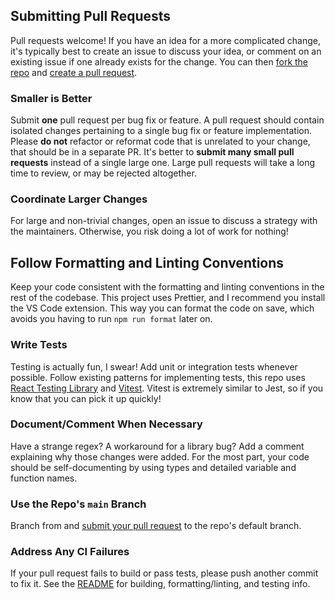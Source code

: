 ## Submitting Pull Requests

Pull requests welcome! If you have an idea for a more complicated change, it's typically best to create an issue to discuss your idea, or comment on an existing issue if one already exists for the change. You can then [fork the repo](https://help.github.com/en/github/getting-started-with-github/fork-a-repo) and [create a pull request](https://help.github.com/en/github/collaborating-with-issues-and-pull-requests/proposing-changes-to-your-work-with-pull-requests).

### Smaller is Better

Submit **one** pull request per bug fix or feature. A pull request should contain isolated changes pertaining to a single bug fix or feature implementation. Please **do not** refactor or reformat code that is unrelated to your change, that should be in a separate PR. It's better to **submit many small pull requests** instead of a single large one. Large pull requests will take a long time to review, or may be rejected altogether.

### Coordinate Larger Changes

For large and non-trivial changes, open an issue to discuss a strategy with the maintainers. Otherwise, you risk doing a lot of work for nothing!

## Follow Formatting and Linting Conventions

Keep your code consistent with the formatting and linting conventions in the rest of the codebase. This project uses Prettier, and I recommend you install the VS Code extension. This way you can format the code on save, which avoids you having to run `npm run format` later on.

### Write Tests

Testing is actually fun, I swear! Add unit or integration tests whenever possible. Follow existing patterns for implementing tests, this repo uses [React Testing Library](https://testing-library.com/docs/react-testing-library/intro) and [Vitest](https://vitest.dev/). Vitest is extremely similar to Jest, so if you know that you can pick it up quickly!

### Document/Comment When Necessary

Have a strange regex? A workaround for a library bug? Add a comment explaining why those changes were added. For the most part, your code should be self-documenting by using types and detailed variable and function names.

### Use the Repo's `main` Branch

Branch from and [submit your pull request](https://help.github.com/en/github/collaborating-with-issues-and-pull-requests/creating-a-pull-request-from-a-fork) to the repo's default branch.

### Address Any CI Failures

If your pull request fails to build or pass tests, please push another commit to fix it. See the [README](../README.md) for building, formatting/linting, and testing info.
